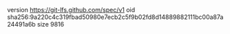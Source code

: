 version https://git-lfs.github.com/spec/v1
oid sha256:9a220c4c319fbad50980e7ecb2c5f9b02fd8d14889882111bc00a87a24491a6b
size 9816
